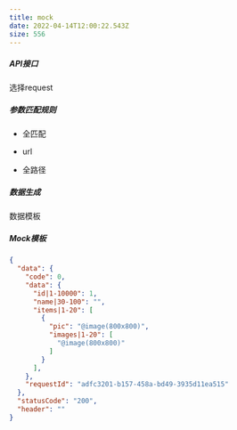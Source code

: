 ```yaml
---
title: mock
date: 2022-04-14T12:00:22.543Z
size: 556
---
```

##### API接口

选择request

##### 参数匹配规则

- 全匹配

- url

- 全路径


##### 数据生成

数据模板

##### Mock模板

```json
{
  "data": {
    "code": 0,
    "data": {
      "id|1-10000": 1,
      "name|30-100": "",
      "items|1-20": [
        {
          "pic": "@image(800x800)",
          "images|1-20": [
            "@image(800x800)"
          ]
        }
      ],
    },
    "requestId": "adfc3201-b157-458a-bd49-3935d11ea515"
  },
  "statusCode": "200",
  "header": ""
}

```



[^ref]: http://mockjs.com/examples.html

